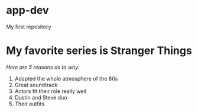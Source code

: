 # app-dev
My first repository
# My favorite series is Stranger Things
*Here are 5 reasons as to why:*
1. Adapted the whole atmosphere of the 80s
2. Great soundtrack
3. Actors fit their role really well
4. Dustin and Steve duo
5. Their outfits
